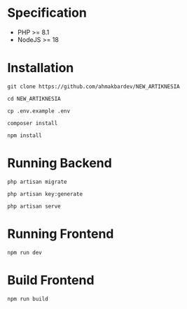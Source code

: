 # Specification

- PHP >= 8.1
- NodeJS >= 18

# Installation

```shell
git clone https://github.com/ahmakbardev/NEW_ARTIKNESIA
```

```shell
cd NEW_ARTIKNESIA
```

```shell
cp .env.example .env
```

```shell
composer install
```

```shell
npm install
```

# Running Backend

```shell
php artisan migrate
```

```shell
php artisan key:generate
```

```shell
php artisan serve
```

# Running Frontend

```shell
npm run dev
```

# Build Frontend

```shell
npm run build
```
